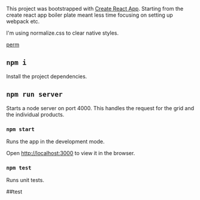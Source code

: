 This project was bootstrapped with [Create React App](https://github.com/facebook/create-react-app). Starting from the create react app boiler plate meant less time focusing on setting up webpack etc.

I'm using normalize.css to clear native styles.

[perm](##test)

## `npm i`

Install the project dependencies.

## `npm run server`

Starts a node server on port 4000. This handles the request for the grid and the individual products.

### `npm start`

Runs the app in the development mode.

Open [http://localhost:3000](http://localhost:3000) to view it in the browser.

### `npm test`

Runs unit tests.

##test
